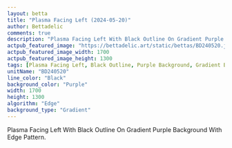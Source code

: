 ```yaml
---
layout: betta
title: "Plasma Facing Left (2024-05-20)"
author: Bettadelic
comments: true
description: "Plasma Facing Left With Black Outline On Gradient Purple Background With Edge Pattern."
actpub_featured_image: "https://bettadelic.art/static/bettas/BD240520.jpg"
actpub_featured_image_width: 1700
actpub_featured_image_height: 1300
tags: [Plasma Facing Left, Black Outline, Purple Background, Gradient Background Pattern, Edge Pattern, May 2024]
unitName: "BD240520"
line_color: "Black"
background_color: "Purple"
width: 1700
height: 1300
algorithm: "Edge"
background_type: "Gradient"
---
```


Plasma Facing Left With Black Outline On Gradient Purple Background With Edge Pattern.
